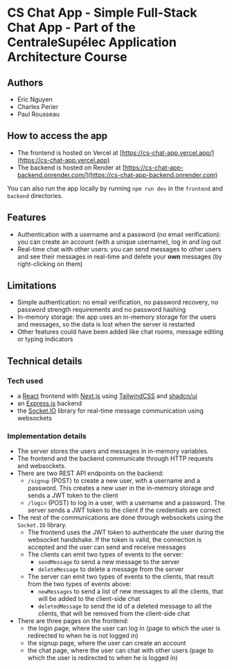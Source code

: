 # CS Chat App - Simple Full-Stack Chat App - Part of the CentraleSupélec Application Architecture Course

## Authors

- Eric Nguyen
- Charles Perier
- Paul Rousseau

## How to access the app

- The frontend is hosted on Vercel at [https://cs-chat-app.vercel.app/](https://cs-chat-app.vercel.app)
- The backend is hosted on Render at [https://cs-chat-app-backend.onrender.com/](https://cs-chat-app-backend.onrender.com)

You can also run the app locally by running `npm run dev` in the `frontend` and `backend` directories.

## Features

- Authentication with a username and a password (no email verification): you can create an account (with a unique username), log in and log out
- Real-time chat with other users: you can send messages to other users and see their messages in real-time and delete your **own** messages (by right-clicking on them)

## Limitations

- Simple authentication: no email verification, no password recovery, no password strength requirements and no password hashing
- In-memory storage: the app uses an in-memory storage for the users and messages, so the data is lost when the server is restarted
- Other features could have been added like chat rooms, message editing or typing indicators

## Technical details

### Tech used

- a [React](https://react.dev/) frontend with [Next.js](https://nextjs.org/) using [TailwindCSS](https://tailwindcss.com/) and [shadcn/ui](https://ui.shadcn.com)
- an [Express.js](https://expressjs.com) backend
- the [Socket.IO](https://socket.io/) library for real-time message communication using websockets

### Implementation details

- The server stores the users and messages in in-memory variables.
- The frontend and the backend communicate through HTTP requests and websockets.
- There are two REST API endpoints on the backend:
  - `/signup` (POST) to create a new user, with a username and a password. This creates a new user in the in-memory storage and sends a JWT token to the client
  - `/login` (POST) to log in a user, with a username and a password. The server sends a JWT token to the client if the credentials are correct
- The rest of the communications are done through websockets using the `Socket.IO` library.
  - The frontend uses the JWT token to authenticate the user during the websocket handshake. If the token is valid, the connection is accepted and the user can send and receive messages
  - The clients can emit two types of events to the server:
    - `sendMessage` to send a new message to the server
    - `deleteMessage` to delete a message from the server
  - The server can emit two types of events to the clients, that result from the two types of events above:
    - `newMessages` to send a list of new messages to all the clients, that will be added to the client-side chat
    - `deletedMessage` to send the id of a deleted message to all the clients, that will be removed from the client-side chat
- There are three pages on the frontend:
  - the login page, where the user can log in (page to which the user is redirected to when he is not logged in)
  - the signup page, where the user can create an account
  - the chat page, where the user can chat with other users (page to which the user is redirected to when he is logged in)

